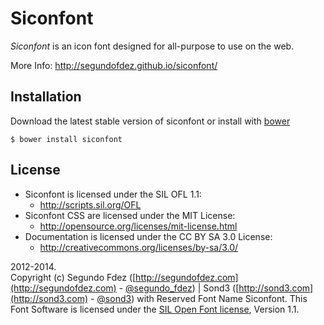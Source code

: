 # Siconfont

*Siconfont* is an icon font designed for all-purpose to use on the web.

More Info: http://segundofdez.github.io/siconfont/


## Installation

Download the latest stable version of siconfont or install with [bower](http://bower.io/)

    $ bower install siconfont


## License

- Siconfont is licensed under the SIL OFL 1.1:
  - http://scripts.sil.org/OFL
- Siconfont CSS are licensed under the MIT License:
  - http://opensource.org/licenses/mit-license.html
- Documentation is licensed under the CC BY SA 3.0 License:
  - http://creativecommons.org/licenses/by-sa/3.0/
  

2012-2014.<br>
Copyright (c) Segundo Fdez ([http://segundofdez.com](http://segundofdez.com) - [@segundo_fdez](https://twitter.com/segundo_fdez)) | Sond3 ([http://sond3.com](http://sond3.com) - [@sond3](https://twitter.com/sond3)) with Reserved Font Name Siconfont. This Font Software is licensed under the [SIL Open Font license](http://scripts.sil.org/cms/scripts/page.php?site_id=nrsi&id=OFL), Version 1.1.
